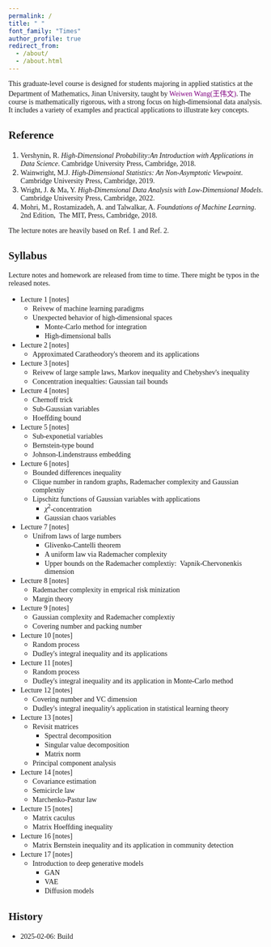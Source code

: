 ```yaml
---
permalink: /
title: " "
font_family: "Times"
author_profile: true
redirect_from: 
  - /about/
  - /about.html
---
```


<span style="font-family: 'Times', sans-serif;">This graduate-level course is designed for students majoring in applied statistics at the Department of Mathematics, Jinan University, taught by  <a href="https://wangyuanhao.github.io" style="text-decoration:none;color:purple">Weiwen Wang(王伟文)</a>. The course is mathematically rigorous, with a strong focus on high-dimensional data analysis. It includes a variety of examples and practical applications to illustrate key concepts.</span>

## <span style="font-family: 'Times', sans-serif;">Reference</span>

1. <span style="font-family: 'Times', sans-serif;">Vershynin, R. *High-Dimensional Probability:An Introduction with Applications in Data Science*. Cambridge University Press, Cambridge, 2018.</span>
2. <span style="font-family: 'Times', sans-serif;">Wainwright, M.J. *High-Dimensional Statistics: An Non-Asymptotic Viewpoint*. Cambridge University Press, Cambridge, 2019.</span>
3. <span style="font-family: 'Times', sans-serif;">Wright, J. & Ma, Y. *High-Dimensional Data Analysis with Low-Dimensional Models*. Cambridge University Press, Cambridge, 2022.</span>
4. <span style="font-family: 'Times', sans-serif;">Mohri, M., Rostamizadeh, A. and Talwalkar, A. *Foundations of Machine Learning*. 2nd Edition,  The MIT, Press, Cambridge, 2018.</span>

<span style="font-family: 'Times', sans-serif;">The lecture notes are heavily based on Ref. 1 and Ref. 2. </span>

## <span style="font-family: 'Times', sans-serif;">Syllabus</span>

<span style="font-family: 'Times', sans-serif;">Lecture notes and homework are released from time to time. There might be typos in the released notes.</span>

* <span style="font-family: 'Times', sans-serif;">Lecture 1 [notes] </span>
  * <span style="font-family: 'Times', sans-serif;">Reivew of machine learning paradigms</span>
  * <span style="font-family: 'Times', sans-serif;">Unexpected behavior of high-dimensional spaces</span>
    * <span style="font-family: 'Times', sans-serif;">Monte-Carlo method for integration</span>
    * <span style="font-family: 'Times', sans-serif;">High-dimensional balls</span>
* <span style="font-family: 'Times', sans-serif;">Lecture 2 [notes] </span>
  * <span style="font-family: 'Times', sans-serif;">Approximated Caratheodory's theorem and its applications </span>
* <span style="font-family: 'Times', sans-serif;">Lecture 3 [notes] </span>
  * <span style="font-family: 'Times', sans-serif;">Reivew of large sample laws, Markov inequality and Chebyshev's inequality</span>
  * <span style="font-family: 'Times', sans-serif;">Concentration inequalties: Gaussian tail bounds</span>
* <span style="font-family: 'Times', sans-serif;">Lecture 4 [notes] </span>
  * <span style="font-family: 'Times', sans-serif;">Chernoff trick</span>
  * <span style="font-family: 'Times', sans-serif;">Sub-Gaussian variables</span>
  * <span style="font-family: 'Times', sans-serif;">Hoeffding bound</span>
* <span style="font-family: 'Times', sans-serif;">Lecture 5 [notes] </span>
  * <span style="font-family: 'Times', sans-serif;">Sub-exponetial variables</span>
  * <span style="font-family: 'Times', sans-serif;">Bernstein-type bound</span>
  * <span style="font-family: 'Times', sans-serif;">Johnson-Lindenstrauss embedding</span>
* <span style="font-family: 'Times', sans-serif;">Lecture 6 [notes] </span>
  * <span style="font-family: 'Times', sans-serif;">Bounded differences inequality</span>
  * <span style="font-family: 'Times', sans-serif;">Clique number in random graphs, Rademacher complexity and Gaussian complextiy</span>
  * <span style="font-family: 'Times', sans-serif;">Lipschitz functions of Gaussian variables with applications</span>
    * <span style="font-family: 'Times', sans-serif;">$\chi^{2}$-concentration</span>
    * <span style="font-family: 'Times', sans-serif;">Gaussian chaos variables</span>
* <span style="font-family: 'Times', sans-serif;">Lecture 7 [notes] </span>
  * <span style="font-family: 'Times', sans-serif;">Unifrom laws of large numbers</span>
    * <span style="font-family: 'Times', sans-serif;">Glivenko-Cantelli theorem</span>
    * <span style="font-family: 'Times', sans-serif;">A uniform law via Rademacher complexity</span>
    * <span style="font-family: 'Times', sans-serif;">Upper bounds on the Rademacher complextiy:  Vapnik-Chervonenkis dimension</span>
* <span style="font-family: 'Times', sans-serif;">Lecture 8 [notes] </span>
  * <span style="font-family: 'Times', sans-serif;">Rademacher complexity in emprical risk minization</span>
  * <span style="font-family: 'Times', sans-serif;">Margin theory</span>
* <span style="font-family: 'Times', sans-serif;">Lecture 9 [notes] </span>
  * <span style="font-family: 'Times', sans-serif;">Gaussian complexity and Rademacher complextiy</span>
  * <span style="font-family: 'Times', sans-serif;">Covering number and packing number</span>
* <span style="font-family: 'Times', sans-serif;">Lecture 10 [notes] </span>
  * <span style="font-family: 'Times', sans-serif;">Random process</span>
  * <span style="font-family: 'Times', sans-serif;">Dudley's integral inequality and its applications</span>
* <span style="font-family: 'Times', sans-serif;">Lecture 11 [notes] </span>
  * <span style="font-family: 'Times', sans-serif;">Random process</span>
  * <span style="font-family: 'Times', sans-serif;">Dudley's integral inequality and its application in Monte-Carlo method</span>
* <span style="font-family: 'Times', sans-serif;">Lecture 12 [notes] </span>
  * <span style="font-family: 'Times', sans-serif;">Covering number and VC dimension</span>
  * <span style="font-family: 'Times', sans-serif;">Dudley's integral inequality's application in statistical learning theory</span>
* <span style="font-family: 'Times', sans-serif;">Lecture 13 [notes] </span>
  * <span style="font-family: 'Times', sans-serif;">Revisit matrices</span>
    * <span style="font-family: 'Times', sans-serif;">Spectral decomposition</span>
    * <span style="font-family: 'Times', sans-serif;">Singular value decomposition</span>
    * <span style="font-family: 'Times', sans-serif;">Matrix norm</span>
  * <span style="font-family: 'Times', sans-serif;">Principal component analysis</span>
* <span style="font-family: 'Times', sans-serif;">Lecture 14 [notes] </span>
  * <span style="font-family: 'Times', sans-serif;">Covariance estimation</span>
  * <span style="font-family: 'Times', sans-serif;">Semicircle law</span>
  * <span style="font-family: 'Times', sans-serif;">Marchenko-Pastur law</span>
* <span style="font-family: 'Times', sans-serif;">Lecture 15 [notes] </span>
  * <span style="font-family: 'Times', sans-serif;">Matrix caculus</span>
  * <span style="font-family: 'Times', sans-serif;">Matrix Hoeffding inequality</span>
* <span style="font-family: 'Times', sans-serif;">Lecture 16 [notes] </span>
  * <span style="font-family: 'Times', sans-serif;">Matrix Bernstein inequality and its application in community detection</span>
* <span style="font-family: 'Times', sans-serif;">Lecture 17 [notes] </span>
  * <span style="font-family: 'Times', sans-serif;">Introduction to deep generative models</span>
    * <span style="font-family: 'Times', sans-serif;">GAN</span>
    * <span style="font-family: 'Times', sans-serif;">VAE</span>
    * <span style="font-family: 'Times', sans-serif;">Diffusion models</span>


## <span style="font-family: 'Times', sans-serif;">History</span>

* <span style="font-family: 'Times', sans-serif;">2025-02-06: Build </span>
